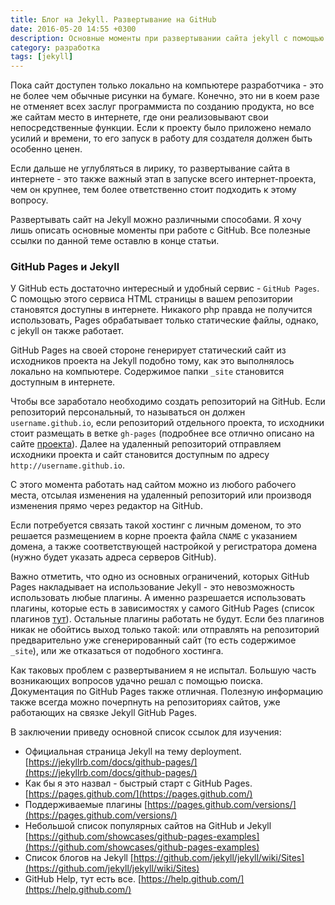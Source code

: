 ```yaml
---
title: Блог на Jekyll. Развертывание на GitHub
date: 2016-05-20 14:55 +0300
description: Основные моменты при развертывании сайта jekyll с помощью сервиса на GitHub
category: разработка
tags: [jekyll]
---
```

Пока сайт доступен только локально на компьютере разработчика - это не более чем обычные рисунки на бумаге. Конечно, это ни в коем разе не отменяет всех заслуг программиста по созданию продукта, но все же сайтам место в интернете, где они реализовывают свои непосредственные функции. Если к проекту было приложено немало усилий и времени, то его запуск в работу для создателя должен быть особенно ценен.

Если дальше не углубляться в лирику, то развертывание сайта в интернете - это также важный этап в запуске всего интернет-проекта, чем он крупнее, тем более ответственно стоит подходить к этому вопросу.

Развертывать сайт на Jekyll можно различными способами. Я хочу лишь описать основные моменты при работе с GitHub. Все полезные ссылки по данной теме оставлю в конце статьи.

### GitHub Pages и Jekyll

У GitHub есть достаточно интересный и удобный сервис - `GitHub Pages`. С помощью этого сервиса HTML страницы в вашем репозитории становятся доступны в интернете. Никакого php правда не получится использовать, Pages обрабатывает только статические файлы, однако, с jekyll он также работает.

GitHub Pages на своей стороне генерирует статический сайт из исходников проекта на Jekyll подобно тому, как это выполнялось локально на компьютере. Содержимое папки `_site` становится доступным в интернете.

Чтобы все заработало необходимо создать репозиторий на GitHub. Если репозиторий персональный, то называться он должен `username.github.io`, если репозиторий отдельного проекта, то исходники стоит размещать в ветке `gh-pages` (подробнее все отлично описано на сайте [проекта](https://pages.github.com/)). Далее на удаленный репозиторий отправляем исходники проекта и сайт становится доступным по адресу `http://username.github.io`.

С этого момента работать над сайтом можно из любого рабочего места, отсылая изменения на удаленный репозиторий или производя изменения прямо через редактор на GitHub.

Если потребуется связать такой хостинг с личным доменом, то это решается размещением в корне проекта файла `CNAME` с указанием домена, а также соответствующей  настройкой у регистратора домена (нужно будет указать адреса серверов GitHub).

Важно отметить, что одно из основных ограничений, которых GitHub Pages накладывает на использование Jekyll - это невозможность использовать любые плагины. А именно разрешается использовать плагины, которые есть в зависимостях у самого GitHub Pages (список плагинов [тут](https://pages.github.com/versions/)). Остальные плагины работать не будут. Если без плагинов никак не обойтись выход только такой: или отправлять на репозиторий предварительно уже сгенерированный сайт (то есть содержимое `_site`), или же отказаться от подобного хостинга.

Как таковых проблем с развертыванием я не испытал. Большую часть возникающих вопросов удачно решал с помощью поиска. Документация по GitHub Pages также отличная. Полезную информацию также всегда можно почерпнуть на репозиториях сайтов, уже работающих на связке Jekyll GitHub Pages.

В заключении приведу основной список ссылок для изучения:

- Официальная страница Jekyll на тему deployment. [https://jekyllrb.com/docs/github-pages/](https://jekyllrb.com/docs/github-pages/)
- Как бы я это назвал - быстрый старт с GitHub Pages. [https://pages.github.com/](https://pages.github.com/)
- Поддерживаемые плагины [https://pages.github.com/versions/](https://pages.github.com/versions/)
- Небольшой список популярных сайтов на GitHub и Jekyll [https://github.com/showcases/github-pages-examples](https://github.com/showcases/github-pages-examples)
- Список блогов на Jekyll [https://github.com/jekyll/jekyll/wiki/Sites](https://github.com/jekyll/jekyll/wiki/Sites)
- GitHub Help, тут есть все. [https://help.github.com/](https://help.github.com/)
